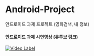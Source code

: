 # Android-Project
안드로이드 과제 프로젝트 (영화검색, 내 정보)

#### 안드로이드 과제 시연영상 (유투브 링크)
[![Video Label](http://img.youtube.com/vi/Gt5811J6ylM/0.jpg)](https://www.youtube.com/watch?v=xlfUzEg2nRk) 
